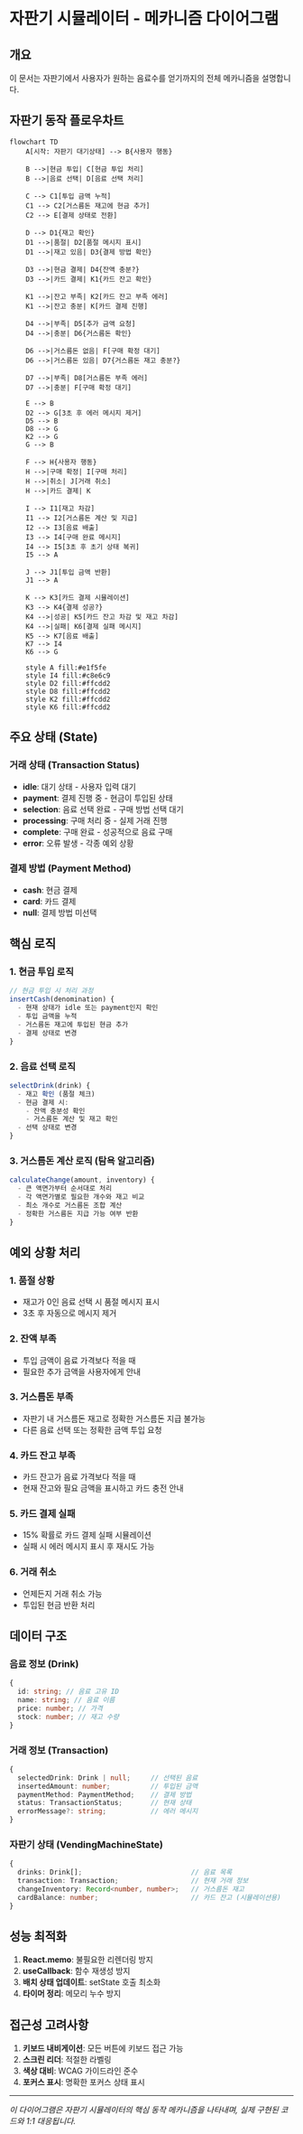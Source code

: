 # 자판기 시뮬레이터 - 메카니즘 다이어그램

## 개요

이 문서는 자판기에서 사용자가 원하는 음료수를 얻기까지의 전체 메카니즘을 설명합니다.

## 자판기 동작 플로우차트

```mermaid
flowchart TD
    A[시작: 자판기 대기상태] --> B{사용자 행동}

    B -->|현금 투입| C[현금 투입 처리]
    B -->|음료 선택| D[음료 선택 처리]

    C --> C1[투입 금액 누적]
    C1 --> C2[거스름돈 재고에 현금 추가]
    C2 --> E[결제 상태로 전환]

    D --> D1{재고 확인}
    D1 -->|품절| D2[품절 메시지 표시]
    D1 -->|재고 있음| D3{결제 방법 확인}

    D3 -->|현금 결제| D4{잔액 충분?}
    D3 -->|카드 결제| K1{카드 잔고 확인}

    K1 -->|잔고 부족| K2[카드 잔고 부족 에러]
    K1 -->|잔고 충분| K[카드 결제 진행]

    D4 -->|부족| D5[추가 금액 요청]
    D4 -->|충분| D6{거스름돈 확인}

    D6 -->|거스름돈 없음| F[구매 확정 대기]
    D6 -->|거스름돈 있음| D7{거스름돈 재고 충분?}

    D7 -->|부족| D8[거스름돈 부족 에러]
    D7 -->|충분| F[구매 확정 대기]

    E --> B
    D2 --> G[3초 후 에러 메시지 제거]
    D5 --> B
    D8 --> G
    K2 --> G
    G --> B

    F --> H{사용자 행동}
    H -->|구매 확정| I[구매 처리]
    H -->|취소| J[거래 취소]
    H -->|카드 결제| K

    I --> I1[재고 차감]
    I1 --> I2[거스름돈 계산 및 지급]
    I2 --> I3[음료 배출]
    I3 --> I4[구매 완료 메시지]
    I4 --> I5[3초 후 초기 상태 복귀]
    I5 --> A

    J --> J1[투입 금액 반환]
    J1 --> A

    K --> K3[카드 결제 시뮬레이션]
    K3 --> K4{결제 성공?}
    K4 -->|성공| K5[카드 잔고 차감 및 재고 차감]
    K4 -->|실패| K6[결제 실패 메시지]
    K5 --> K7[음료 배출]
    K7 --> I4
    K6 --> G

    style A fill:#e1f5fe
    style I4 fill:#c8e6c9
    style D2 fill:#ffcdd2
    style D8 fill:#ffcdd2
    style K2 fill:#ffcdd2
    style K6 fill:#ffcdd2
```

## 주요 상태 (State)

### 거래 상태 (Transaction Status)

- **idle**: 대기 상태 - 사용자 입력 대기
- **payment**: 결제 진행 중 - 현금이 투입된 상태
- **selection**: 음료 선택 완료 - 구매 방법 선택 대기
- **processing**: 구매 처리 중 - 실제 거래 진행
- **complete**: 구매 완료 - 성공적으로 음료 구매
- **error**: 오류 발생 - 각종 예외 상황

### 결제 방법 (Payment Method)

- **cash**: 현금 결제
- **card**: 카드 결제
- **null**: 결제 방법 미선택

## 핵심 로직

### 1. 현금 투입 로직

```typescript
// 현금 투입 시 처리 과정
insertCash(denomination) {
  - 현재 상태가 idle 또는 payment인지 확인
  - 투입 금액을 누적
  - 거스름돈 재고에 투입된 현금 추가
  - 결제 상태로 변경
}
```

### 2. 음료 선택 로직

```typescript
selectDrink(drink) {
  - 재고 확인 (품절 체크)
  - 현금 결제 시:
    - 잔액 충분성 확인
    - 거스름돈 계산 및 재고 확인
  - 선택 상태로 변경
}
```

### 3. 거스름돈 계산 로직 (탐욕 알고리즘)

```typescript
calculateChange(amount, inventory) {
  - 큰 액면가부터 순서대로 처리
  - 각 액면가별로 필요한 개수와 재고 비교
  - 최소 개수로 거스름돈 조합 계산
  - 정확한 거스름돈 지급 가능 여부 반환
}
```

## 예외 상황 처리

### 1. 품절 상황

- 재고가 0인 음료 선택 시 품절 메시지 표시
- 3초 후 자동으로 메시지 제거

### 2. 잔액 부족

- 투입 금액이 음료 가격보다 적을 때
- 필요한 추가 금액을 사용자에게 안내

### 3. 거스름돈 부족

- 자판기 내 거스름돈 재고로 정확한 거스름돈 지급 불가능
- 다른 음료 선택 또는 정확한 금액 투입 요청

### 4. 카드 잔고 부족

- 카드 잔고가 음료 가격보다 적을 때
- 현재 잔고와 필요 금액을 표시하고 카드 충전 안내

### 5. 카드 결제 실패

- 15% 확률로 카드 결제 실패 시뮬레이션
- 실패 시 에러 메시지 표시 후 재시도 가능

### 6. 거래 취소

- 언제든지 거래 취소 가능
- 투입된 현금 반환 처리

## 데이터 구조

### 음료 정보 (Drink)

```typescript
{
  id: string; // 음료 고유 ID
  name: string; // 음료 이름
  price: number; // 가격
  stock: number; // 재고 수량
}
```

### 거래 정보 (Transaction)

```typescript
{
  selectedDrink: Drink | null;     // 선택된 음료
  insertedAmount: number;          // 투입된 금액
  paymentMethod: PaymentMethod;    // 결제 방법
  status: TransactionStatus;       // 현재 상태
  errorMessage?: string;           // 에러 메시지
}
```

### 자판기 상태 (VendingMachineState)

```typescript
{
  drinks: Drink[];                           // 음료 목록
  transaction: Transaction;                  // 현재 거래 정보
  changeInventory: Record<number, number>;   // 거스름돈 재고
  cardBalance: number;                       // 카드 잔고 (시뮬레이션용)
}
```

## 성능 최적화

1. **React.memo**: 불필요한 리렌더링 방지
2. **useCallback**: 함수 재생성 방지
3. **배치 상태 업데이트**: setState 호출 최소화
4. **타이머 정리**: 메모리 누수 방지

## 접근성 고려사항

1. **키보드 내비게이션**: 모든 버튼에 키보드 접근 가능
2. **스크린 리더**: 적절한 라벨링
3. **색상 대비**: WCAG 가이드라인 준수
4. **포커스 표시**: 명확한 포커스 상태 표시

---

_이 다이어그램은 자판기 시뮬레이터의 핵심 동작 메카니즘을 나타내며, 실제 구현된 코드와 1:1 대응됩니다._
